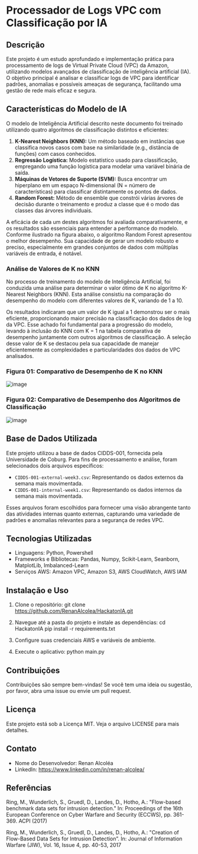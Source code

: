 # Processador de Logs VPC com Classificação por IA

## Descrição

Este projeto é um estudo aprofundado e implementação prática para processamento de logs de Virtual Private Cloud (VPC) da Amazon, utilizando modelos avançados de classificação de inteligência artificial (IA). O objetivo principal é analisar e classificar logs de VPC para identificar padrões, anomalias e possíveis ameaças de segurança, facilitando uma gestão de rede mais eficaz e segura.

## Características do Modelo de IA

O modelo de Inteligência Artificial descrito neste documento foi treinado utilizando quatro algoritmos de classificação distintos e eficientes:

1. **K-Nearest Neighbors (KNN):** Um método baseado em instâncias que classifica novos casos com base na similaridade (e.g., distância de funções) com casos conhecidos.
2. **Regressão Logística:** Modelo estatístico usado para classificação, empregando uma função logística para modelar uma variável binária de saída.
3. **Máquinas de Vetores de Suporte (SVM):** Busca encontrar um hiperplano em um espaço N-dimensional (N = número de características) para classificar distintamente os pontos de dados.
4. **Random Forest:** Método de ensemble que constrói várias árvores de decisão durante o treinamento e produz a classe que é o modo das classes das árvores individuais.

A eficácia de cada um destes algoritmos foi avaliada comparativamente, e os resultados são essenciais para entender a performance do modelo. Conforme ilustrado na figura abaixo, o algoritmo Random Forest apresentou o melhor desempenho. Sua capacidade de gerar um modelo robusto e preciso, especialmente em grandes conjuntos de dados com múltiplas variáveis de entrada, é notável.

### Análise de Valores de K no KNN

No processo de treinamento do modelo de Inteligência Artificial, foi conduzida uma análise para determinar o valor ótimo de K no algoritmo K-Nearest Neighbors (KNN). Esta análise consistiu na comparação do desempenho do modelo com diferentes valores de K, variando de 1 a 10.

Os resultados indicaram que um valor de K igual a 1 demonstrou ser o mais eficiente, proporcionando maior precisão na classificação dos dados de log da VPC. Esse achado foi fundamental para a progressão do modelo, levando à inclusão do KNN com K = 1 na tabela comparativa de desempenho juntamente com outros algoritmos de classificação. A seleção desse valor de K se destacou pela sua capacidade de manejar eficientemente as complexidades e particularidades dos dados de VPC analisados.

### Figura 01: Comparativo de Desempenho de K no KNN
![image](https://github.com/RenanAlcolea/HackatonIA/assets/19910963/6e64cda1-3f46-4dd4-91d6-841bc15ee6a3)

### Figura 02: Comparativo de Desempenho dos Algoritmos de Classificação
![image](https://github.com/RenanAlcolea/HackatonIA/assets/19910963/28053cac-18f0-48ed-a090-331785571df9)

## Base de Dados Utilizada

Este projeto utilizou a base de dados CIDDS-001, fornecida pela Universidade de Coburg. Para fins de processamento e análise, foram selecionados dois arquivos específicos:

- `CIDDS-001-external-week3.csv`: Representando os dados externos da semana mais movimentada.
- `CIDDS-001-internal-week1.csv`: Representando os dados internos da semana mais movimentada.

Esses arquivos foram escolhidos para fornecer uma visão abrangente tanto das atividades internas quanto externas, capturando uma variedade de padrões e anomalias relevantes para a segurança de redes VPC.

## Tecnologias Utilizadas

- Linguagens: Python, Powershell
- Frameworks e Bibliotecas: Pandas, Numpy, Scikit-Learn, Seanborn, MatplotLib, Imbalanced-Learn
- Serviços AWS: Amazon VPC, Amazon S3, AWS CloudWatch, AWS IAM

## Instalação e Uso

1. Clone o repositório:
git clone https://github.com/RenanAlcolea/HackatonIA.git

2. Navegue até a pasta do projeto e instale as dependências:
cd HackatonIA
pip install -r requirements.txt

3. Configure suas credenciais AWS e variáveis de ambiente.

4. Execute o aplicativo:
python main.py

## Contribuições

Contribuições são sempre bem-vindas! Se você tem uma ideia ou sugestão, por favor, abra uma issue ou envie um pull request.

## Licença

Este projeto está sob a Licença MIT. Veja o arquivo LICENSE para mais detalhes.

## Contato

- Nome do Desenvolvedor: Renan Alcoléa
- LinkedIn: https://www.linkedin.com/in/renan-alcolea/


## Referências

Ring, M., Wunderlich, S., Gruedl, D., Landes, D., Hotho, A.: "Flow-based benchmark data sets for intrusion detection." In: Proceedings of the 16th European Conference on Cyber Warfare and Security (ECCWS), pp. 361-369. ACPI (2017)

Ring, M., Wunderlich, S., Gruedl, D., Landes, D., Hotho, A.: "Creation of Flow-Based Data Sets for Intrusion Detection”. In: Journal of Information Warfare (JIW), Vol. 16, Issue 4, pp. 40-53, 2017

